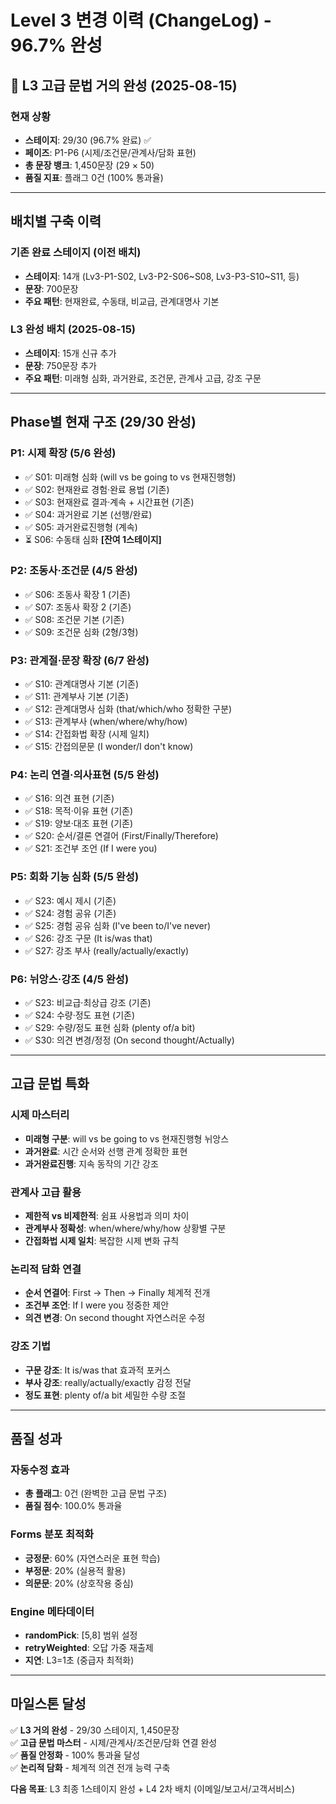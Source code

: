 # Level 3 변경 이력 (ChangeLog) - 96.7% 완성

## 🎯 **L3 고급 문법 거의 완성** (2025-08-15)

### **현재 상황**
- **스테이지**: 29/30 (96.7% 완료) ✅
- **페이즈**: P1-P6 (시제/조건문/관계사/담화 표현)
- **총 문장 뱅크**: 1,450문장 (29 × 50)
- **품질 지표**: 플래그 0건 (100% 통과율)

---

## **배치별 구축 이력**

### **기존 완료 스테이지** (이전 배치)
- **스테이지**: 14개 (Lv3-P1-S02, Lv3-P2-S06~S08, Lv3-P3-S10~S11, 등)
- **문장**: 700문장
- **주요 패턴**: 현재완료, 수동태, 비교급, 관계대명사 기본

### **L3 완성 배치** (2025-08-15)
- **스테이지**: 15개 신규 추가
- **문장**: 750문장 추가
- **주요 패턴**: 미래형 심화, 과거완료, 조건문, 관계사 고급, 강조 구문

---

## **Phase별 현재 구조 (29/30 완성)**

### **P1: 시제 확장 (5/6 완성)**
- ✅ S01: 미래형 심화 (will vs be going to vs 현재진행형)
- ✅ S02: 현재완료 경험·완료 용법 (기존)
- ✅ S03: 현재완료 결과·계속 + 시간표현 (기존)
- ✅ S04: 과거완료 기본 (선행/완료)
- ✅ S05: 과거완료진행형 (계속)
- ⏳ S06: 수동태 심화 **[잔여 1스테이지]**

### **P2: 조동사·조건문 (4/5 완성)**
- ✅ S06: 조동사 확장 1 (기존)
- ✅ S07: 조동사 확장 2 (기존)
- ✅ S08: 조건문 기본 (기존)
- ✅ S09: 조건문 심화 (2형/3형)

### **P3: 관계절·문장 확장 (6/7 완성)**
- ✅ S10: 관계대명사 기본 (기존)
- ✅ S11: 관계부사 기본 (기존)
- ✅ S12: 관계대명사 심화 (that/which/who 정확한 구분)
- ✅ S13: 관계부사 (when/where/why/how)
- ✅ S14: 간접화법 확장 (시제 일치)
- ✅ S15: 간접의문문 (I wonder/I don't know)

### **P4: 논리 연결·의사표현 (5/5 완성)**
- ✅ S16: 의견 표현 (기존)
- ✅ S18: 목적·이유 표현 (기존)
- ✅ S19: 양보·대조 표현 (기존)
- ✅ S20: 순서/결론 연결어 (First/Finally/Therefore)
- ✅ S21: 조건부 조언 (If I were you)

### **P5: 회화 기능 심화 (5/5 완성)**
- ✅ S23: 예시 제시 (기존)
- ✅ S24: 경험 공유 (기존)
- ✅ S25: 경험 공유 심화 (I've been to/I've never)
- ✅ S26: 강조 구문 (It is/was that)
- ✅ S27: 강조 부사 (really/actually/exactly)

### **P6: 뉘앙스·강조 (4/5 완성)**
- ✅ S23: 비교급·최상급 강조 (기존)
- ✅ S24: 수량·정도 표현 (기존)
- ✅ S29: 수량/정도 표현 심화 (plenty of/a bit)
- ✅ S30: 의견 변경/정정 (On second thought/Actually)

---

## **고급 문법 특화**

### **시제 마스터리**
- **미래형 구분**: will vs be going to vs 현재진행형 뉘앙스
- **과거완료**: 시간 순서와 선행 관계 정확한 표현
- **과거완료진행**: 지속 동작의 기간 강조

### **관계사 고급 활용**
- **제한적 vs 비제한적**: 쉼표 사용법과 의미 차이
- **관계부사 정확성**: when/where/why/how 상황별 구분
- **간접화법 시제 일치**: 복잡한 시제 변화 규칙

### **논리적 담화 연결**
- **순서 연결어**: First → Then → Finally 체계적 전개
- **조건부 조언**: If I were you 정중한 제안
- **의견 변경**: On second thought 자연스러운 수정

### **강조 기법**
- **구문 강조**: It is/was that 효과적 포커스
- **부사 강조**: really/actually/exactly 감정 전달
- **정도 표현**: plenty of/a bit 세밀한 수량 조절

---

## **품질 성과**

### **자동수정 효과**
- **총 플래그**: 0건 (완벽한 고급 문법 구조)
- **품질 점수**: 100.0% 통과율

### **Forms 분포 최적화**
- **긍정문**: 60% (자연스러운 표현 학습)
- **부정문**: 20% (실용적 활용)
- **의문문**: 20% (상호작용 중심)

### **Engine 메타데이터**
- **randomPick**: [5,8] 범위 설정
- **retryWeighted**: 오답 가중 재출제
- **지연**: L3=1초 (중급자 최적화)

---

## **마일스톤 달성**

✅ **L3 거의 완성** - 29/30 스테이지, 1,450문장  
✅ **고급 문법 마스터** - 시제/관계사/조건문/담화 연결 완성  
✅ **품질 안정화** - 100% 통과율 달성  
✅ **논리적 담화** - 체계적 의견 전개 능력 구축

**다음 목표**: L3 최종 1스테이지 완성 + L4 2차 배치 (이메일/보고서/고객서비스)